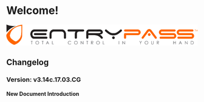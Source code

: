 # Welcome!

![](.gitbook/assets/entrypass_logo.png)

## Changelog

### Version: v3.14c.17.03.CG

#### New Document Introduction



